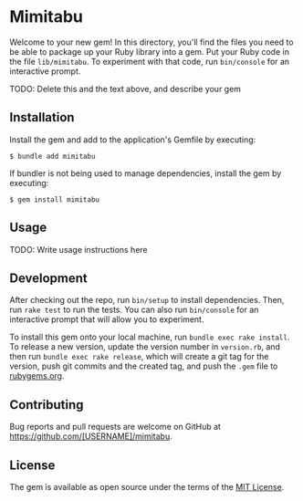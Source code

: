 # Mimitabu

Welcome to your new gem! In this directory, you'll find the files you need to be able to package up your Ruby library into a gem. Put your Ruby code in the file `lib/mimitabu`. To experiment with that code, run `bin/console` for an interactive prompt.

TODO: Delete this and the text above, and describe your gem

## Installation

Install the gem and add to the application's Gemfile by executing:

    $ bundle add mimitabu

If bundler is not being used to manage dependencies, install the gem by executing:

    $ gem install mimitabu

## Usage

TODO: Write usage instructions here

## Development

After checking out the repo, run `bin/setup` to install dependencies. Then, run `rake test` to run the tests. You can also run `bin/console` for an interactive prompt that will allow you to experiment.

To install this gem onto your local machine, run `bundle exec rake install`. To release a new version, update the version number in `version.rb`, and then run `bundle exec rake release`, which will create a git tag for the version, push git commits and the created tag, and push the `.gem` file to [rubygems.org](https://rubygems.org).

## Contributing

Bug reports and pull requests are welcome on GitHub at https://github.com/[USERNAME]/mimitabu.

## License

The gem is available as open source under the terms of the [MIT License](https://opensource.org/licenses/MIT).
